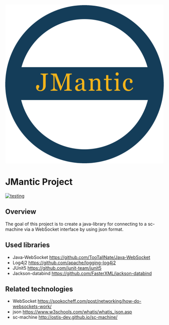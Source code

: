 ![](docs/logo/project_logo.png)
# JMantic Project

[![testing](https://github.com/artrayme/JMantic/actions/workflows/build-and-test.yml/badge.svg)](https://github.com/artrayme/JMantic/actions/workflows/build-and-test.yml)
## Overview

The goal of this project is to create a java-library for connecting to a sc-machine via a WebSocket interface by using
json format.

## Used libraries

* Java-WebSocket https://github.com/TooTallNate/Java-WebSocket
* Log4j2 https://github.com/apache/logging-log4j2
* JUnit5 https://github.com/junit-team/junit5
* Jackson-databind https://github.com/FasterXML/jackson-databind

## Related technologies

* WebSocket https://sookocheff.com/post/networking/how-do-websockets-work/
* json https://www.w3schools.com/whatis/whatis_json.asp
* sc-machine http://ostis-dev.github.io/sc-machine/
